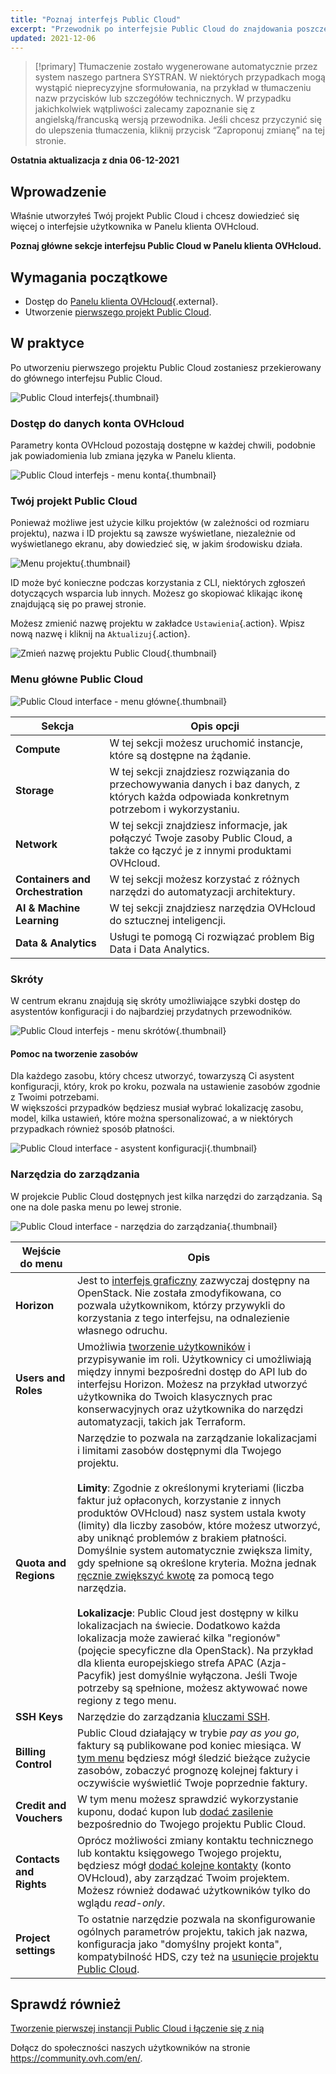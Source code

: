 ```yaml
---
title: "Poznaj interfejs Public Cloud"
excerpt: "Przewodnik po interfejsie Public Cloud do znajdowania poszczególnych sekcji"
updated: 2021-12-06
---
```


> [!primary]
> Tłumaczenie zostało wygenerowane automatycznie przez system naszego partnera SYSTRAN. W niektórych przypadkach mogą wystąpić nieprecyzyjne sformułowania, na przykład w tłumaczeniu nazw przycisków lub szczegółów technicznych. W przypadku jakichkolwiek wątpliwości zalecamy zapoznanie się z angielską/francuską wersją przewodnika. Jeśli chcesz przyczynić się do ulepszenia tłumaczenia, kliknij przycisk “Zaproponuj zmianę” na tej stronie.
>

**Ostatnia aktualizacja z dnia 06-12-2021**

## Wprowadzenie

Właśnie utworzyłeś Twój projekt Public Cloud i chcesz dowiedzieć się więcej o interfejsie użytkownika w Panelu klienta OVHcloud.

**Poznaj główne sekcje interfejsu Public Cloud w Panelu klienta OVHcloud.**

## Wymagania początkowe

- Dostęp do [Panelu klienta OVHcloud](https://www.ovh.com/auth/?action=gotomanager&from=https://www.ovh.pl/&ovhSubsidiary=pl){.external}.
- Utworzenie [pierwszego projekt Public Cloud](/pages/platform/public-cloud/create_a_public_cloud_project).

## W praktyce

Po utworzeniu pierwszego projektu Public Cloud zostaniesz przekierowany do głównego interfejsu Public Cloud.

![Public Cloud interfejs](images/main-interface.png){.thumbnail}

### Dostęp do danych konta OVHcloud

Parametry konta OVHcloud pozostają dostępne w każdej chwili, podobnie jak powiadomienia lub zmiana języka w Panelu klienta.

![Public Cloud interfejs - menu konta](images/account.png){.thumbnail}

### Twój projekt Public Cloud

Ponieważ możliwe jest użycie kilku projektów (w zależności od rozmiaru projektu), nazwa i ID projektu są zawsze wyświetlane, niezależnie od wyświetlanego ekranu, aby dowiedzieć się, w jakim środowisku działa.

![Menu projektu](images/project-menu.png){.thumbnail}

ID może być konieczne podczas korzystania z CLI, niektórych zgłoszeń dotyczących wsparcia lub innych. Możesz go skopiować klikając ikonę znajdującą się po prawej stronie.

Możesz zmienić nazwę projektu w zakładce `Ustawienia`{.action}. Wpisz nową nazwę i kliknij na `Aktualizuj`{.action}.

![Zmień nazwę projektu Public Cloud](images/rename-project.png){.thumbnail}

### Menu główne Public Cloud

![Public Cloud interface - menu główne](images/main-menu.png){.thumbnail}

|Sekcja|Opis opcji|
|---|---|
|**Compute**|W tej sekcji możesz uruchomić instancje, które są dostępne na żądanie.|
|**Storage**|W tej sekcji znajdziesz rozwiązania do przechowywania danych i baz danych, z których każda odpowiada konkretnym potrzebom i wykorzystaniu.|
|**Network**|W tej sekcji znajdziesz informacje, jak połączyć Twoje zasoby Public Cloud, a także co łączyć je z innymi produktami OVHcloud.|
|**Containers and Orchestration**|W tej sekcji możesz korzystać z różnych narzędzi do automatyzacji architektury.|
|**AI & Machine Learning**|W tej sekcji znajdziesz narzędzia OVHcloud do sztucznej inteligencji.|
|**Data & Analytics**|Usługi te pomogą Ci rozwiązać problem Big Data i Data Analytics.|

### Skróty

W centrum ekranu znajdują się skróty umożliwiające szybki dostęp do asystentów konfiguracji i do najbardziej przydatnych przewodników.

![Public Cloud interfejs - menu skrótów](images/shortcuts.png){.thumbnail}

#### Pomoc na tworzenie zasobów

Dla każdego zasobu, który chcesz utworzyć, towarzyszą Ci asystent konfiguracji, który, krok po kroku, pozwala na ustawienie zasobów zgodnie z Twoimi potrzebami.
<br>W większości przypadków będziesz musiał wybrać lokalizację zasobu, model, kilka ustawień, które można spersonalizować, a w niektórych przypadkach również sposób płatności.

![Public Cloud interface - asystent konfiguracji](images/wizard.png){.thumbnail}

### Narzędzia do zarządzania

W projekcie Public Cloud dostępnych jest kilka narzędzi do zarządzania. Są one na dole paska menu po lewej stronie.

![Public Cloud interface - narzędzia do zarządzania](images/management-tools.png){.thumbnail}

|Wejście do menu|Opis|
|---|---|
|**Horizon**|Jest to [interfejs graficzny](/pages/platform/public-cloud/introducing_horizon) zazwyczaj dostępny na OpenStack. Nie została zmodyfikowana, co pozwala użytkownikom, którzy przywykli do korzystania z tego interfejsu, na odnalezienie własnego odruchu.|
|**Users and Roles**|Umożliwia [tworzenie użytkowników](/pages/platform/public-cloud/create_and_delete_a_user) i przypisywanie im roli. Użytkownicy ci umożliwiają między innymi bezpośredni dostęp do API lub do interfejsu Horizon. Możesz na przykład utworzyć użytkownika do Twoich klasycznych prac konserwacyjnych oraz użytkownika do narzędzi automatyzacji, takich jak Terraform.|
|**Quota and Regions**|Narzędzie to pozwala na zarządzanie lokalizacjami i limitami zasobów dostępnymi dla Twojego projektu.<br><br>**Limity**: Zgodnie z określonymi kryteriami (liczba faktur już opłaconych, korzystanie z innych produktów OVHcloud) nasz system ustala kwoty (limity) dla liczby zasobów, które możesz utworzyć, aby uniknąć problemów z brakiem płatności. Domyślnie system automatycznie zwiększa limity, gdy spełnione są określone kryteria. Można jednak [ręcznie zwiększyć kwotę](/pages/platform/public-cloud/increasing_public_cloud_quota#reczne-zwiekszanie-limitu-zasobow) za pomocą tego narzędzia.<br><br>**Lokalizacje**: Public Cloud jest dostępny w kilku lokalizacjach na świecie. Dodatkowo każda lokalizacja może zawierać kilka "regionów" (pojęcie specyficzne dla OpenStack). Na przykład dla klienta europejskiego strefa APAC (Azja-Pacyfik) jest domyślnie wyłączona. Jeśli Twoje potrzeby są spełnione, możesz aktywować nowe regiony z tego menu.|
|**SSH Keys**|Narzędzie do zarządzania [kluczami SSH](/pages/platform/public-cloud/public-cloud-first-steps#krok-1-utworzenie-kluczy-ssh).|
|**Billing Control**|Public Cloud działający w trybie *pay as you go*, faktury są publikowane pod koniec miesiąca. W [tym menu](/pages/platform/public-cloud/analyze_billing) będziesz mógł śledzić bieżące zużycie zasobów, zobaczyć prognozę kolejnej faktury i oczywiście wyświetlić Twoje poprzednie faktury.|
|**Credit and Vouchers**|W tym menu możesz sprawdzić wykorzystanie kuponu, dodać kupon lub [dodać zasilenie](/pages/platform/public-cloud/add_cloud_credit_to_project) bezpośrednio do Twojego projektu Public Cloud.|
|**Contacts and Rights**|Oprócz możliwości zmiany kontaktu technicznego lub kontaktu księgowego Twojego projektu, będziesz mógł [dodać kolejne kontakty](/pages/platform/public-cloud/change_project_contacts) (konto OVHcloud), aby zarządzać Twoim projektem. Możesz również dodawać użytkowników tylko do wglądu *read-only*.|
|**Project settings**|To ostatnie narzędzie pozwala na skonfigurowanie ogólnych parametrów projektu, takich jak nazwa, konfiguracja jako "domyślny projekt konta", kompatybilność HDS, czy też na [usunięcie projektu Public Cloud](/pages/platform/public-cloud/delete_a_project).|

## Sprawdź również

[Tworzenie pierwszej instancji Public Cloud i łączenie się z nią](/pages/platform/public-cloud/public-cloud-first-steps)

Dołącz do społeczności naszych użytkowników na stronie <https://community.ovh.com/en/>.